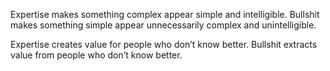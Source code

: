Expertise makes something complex appear simple and intelligible. Bullshit makes something simple appear unnecessarily complex and unintelligible.

Expertise creates value for people who don’t know better. Bullshit extracts value from people who don’t know better.